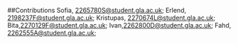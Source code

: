 ##Contributions
Sofia, 2265780S@student.gla.ac.uk;
Erlend, 2198237F@student.gla.ac.uk;
Kristupas, 2270674L@student.gla.ac.uk;
Bita,2270129F@student.gla.ac.uk;
Ivan,2262800D@student.gla.ac.uk;
Fahd, 2262555A@student.gla.ac.uk;